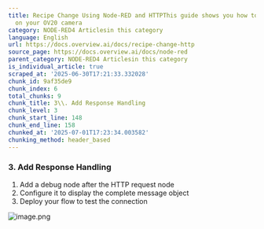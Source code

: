 ```yaml
---
title: Recipe Change Using Node-RED and HTTPThis guide shows you how to change recipes
  on your OV20 camera
category: NODE-RED4 Articlesin this category
language: English
url: https://docs.overview.ai/docs/recipe-change-http
source_page: https://docs.overview.ai/docs/node-red
parent_category: NODE-RED4 Articlesin this category
is_individual_article: true
scraped_at: '2025-06-30T17:21:33.332028'
chunk_id: 9af35de9
chunk_index: 6
total_chunks: 9
chunk_title: 3\\. Add Response Handling
chunk_level: 3
chunk_start_line: 148
chunk_end_line: 158
chunked_at: '2025-07-01T17:23:34.003582'
chunking_method: header_based
---
```


### 3\. Add Response Handling

  1. Add a debug node after the HTTP request node
  2. Configure it to display the complete message object
  3. Deploy your flow to test the connection



![image.png](https://cdn.document360.io/863daf20-40fe-49e9-9c91-e3c6cfba55d1/Images/Documentation/image%28186%29.png)
